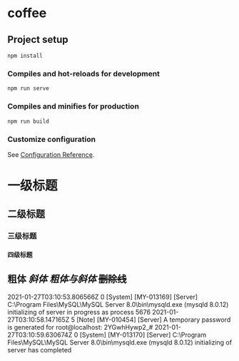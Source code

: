 # coffee

## Project setup
```
npm install
```

### Compiles and hot-reloads for development
```
npm run serve
```

### Compiles and minifies for production
```
npm run build
```

### Customize configuration
See [Configuration Reference](https://cli.vuejs.org/config/).

# 一级标题
## 二级标题
### 三级标题
#### 四级标题
**粗体**
_斜体_
**_粗体与斜体_**
~~删除线~~
---


2021-01-27T03:10:53.806566Z 0 [System] [MY-013169] [Server] C:\Program Files\MySQL\MySQL Server 8.0\bin\mysqld.exe (mysqld 8.0.12) initializing of server in progress as process 5676
2021-01-27T03:10:58.147165Z 5 [Note] [MY-010454] [Server] A temporary password is generated for root@localhost: 2YGwhHywp2_#
2021-01-27T03:10:59.630674Z 0 [System] [MY-013170] [Server] C:\Program Files\MySQL\MySQL Server 8.0\bin\mysqld.exe (mysqld 8.0.12) initializing of server has completed

